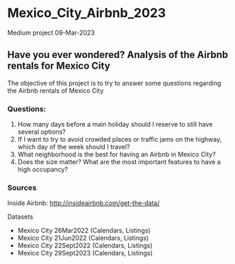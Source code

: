 # Mexico_City_Airbnb_2023
Medium project 09-Mar-2023

## Have you ever wondered? Analysis of the Airbnb rentals for Mexico City
The objective of this project is to try to answer some questions regarding the Airbnb rentals of Mexico City

### Questions:
1. How many days before a main holiday should I reserve to still have several options?
2. If I want to try to avoid crowded places or traffic jams on the highway, which day of the week should I travel?
3. What neighborhood is the best for having an Airbnb in Mexico City?
4. Does the size matter? What are the most important features to have a high occupancy?

### Sources
Inside Airbnb: http://insideairbnb.com/get-the-data/

Datasets 
- Mexico City 26Mar2022 (Calendars, Listings)
- Mexico City 21Jun2022 (Calendars, Listings)
- Mexico City 22Sept2022 (Calendars, Listings)
- Mexico City 29Sept2023 (Calendars, Listings)
